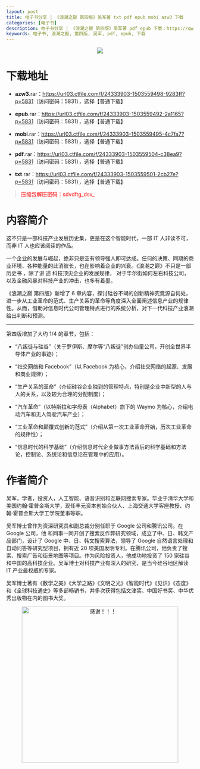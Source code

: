 ```yaml
---
layout: post
title: 电子书分享 | 《浪潮之巅 第四版》吴军著 txt pdf epub mobi azw3 下载
categories: [电子书]
description: 电子书分享 | 《浪潮之巅 第四版》吴军著 pdf epub 下载：https://qweree.cn/index.php/28/
keywords: 电子书, 浪潮之巅, 第四版, 吴军, pdf, epub, 下载
---
```


<div align="center"><img src="https://cdn.jsdelivr.net/gh/isanthree/blog-gallery/pic/lang_chao_zhi_dian_4th.jpg"/></div>

# 下载地址

- **azw3**.rar：<https://url03.ctfile.com/f/24333903-1503559498-9283ff?p=5831>（访问密码：5831），选择【普通下载】

- **epub**.rar：<https://url03.ctfile.com/f/24333903-1503559492-2a1165?p=5831>（访问密码：5831），选择【普通下载】

- **mobi**.rar：<https://url03.ctfile.com/f/24333903-1503559495-4c7fa7?p=5831>（访问密码：5831），选择【普通下载】

- **pdf**.rar：<https://url03.ctfile.com/f/24333903-1503559504-c38ea9?p=5831>（访问密码：5831），选择【普通下载】

- **txt**.rar：<https://url03.ctfile.com/f/24333903-1503559501-2cb27e?p=5831>（访问密码：5831），选择【普通下载】

> <p style="color:red" >压缩包解压密码：sdvdftg_dsv_</p>

# 内容简介

这不只是一部科技产业发展历史集，更是在这个智能时代，一部 IT 人非读不可，而非 IT 人也应该阅读的作品。

一个企业的发展与崛起，绝非只是空有领导强人即可达成。任何的决策、同期的商业环境、各种能量的此消彼长，也在影响着企业的兴衰。《浪潮之巅》不只是一部历史书 ，除了讲 述 科技顶尖企业的发展规律， 对于华尔街如何左右科技公司，以及金融风暴对科技产业的冲击，也多有着墨。

《浪潮之巅 第四版》新增了 6 章内容，探讨硅谷不竭的创新精神究竟源自何处，进一步从工业革命的范式、生产关系的革命等角度深入全面阐述信息产业的规律性。从而，借助对信息时代公司管理特点进行的系统分析，对下一代科技产业浪潮给出判断和预测。

---

第四版增加了大约 1/4 的章节，包括：

- “八叛徒与硅谷”（关于罗伊斯、摩尔等“八叛徒”创办仙童公司，开创全世界半导体产业的事迹）；

- “社交网络和 Facebook”（以 Facebook 为核心，介绍社交网络的起源、发展和商业规律）；

- “生产关系的革命”（介绍硅谷企业独到的管理特点，特别是企业中新型的人与人的关系，以及较为合理的分配制度）；

- “汽车革命”（以特斯拉和字母表（Alphabet）旗下的 Waymo 为核心，介绍电动汽车和无人驾驶汽车产业）；

- “工业革命和颠覆式创新的范式”（介绍从第一次工业革命开始，历次工业革命的规律性）；

- “信息时代的科学基础”（介绍信息时代企业做事方法背后的科学基础和方法论，控制论、系统论和信息论在管理中的应用）。

# 作者简介

吴军，学者，投资人，人工智能、语音识别和互联网搜索专家。毕业于清华大学和美国约翰·霍普金斯大学，现任丰元资本创始合伙人、上海交通大学客座教授、约翰·霍普金斯大学工学院董事等职。

吴军博士曾作为资深研究员和副总裁分别任职于 Google 公司和腾讯公司。在 Google 公司，他 和同事一同开创了搜索反作弊研究领域，成立了中、日、韩文产品部门，设计了 Google 中、日、韩文搜索算法，领导了 Google 自然语言处理和自动问答等研究型项目，拥有近 20 项美国发明专利。在腾讯公司，他负责了搜索、搜索广告和街景地图等项目。作为风险投资人，他成功地投资了 150 家硅谷和中国的高科技企业。吴军博士对科技产业有深入的研究，是当今硅谷地区解读 IT 产业最权威的专家。

吴军博士著有《数学之美》《大学之路》《文明之光》《智能时代》《见识》《态度》和《全球科技通史》等多部畅销书，并多次获得包括文津奖、中国好书奖、中华优秀出版物在内的图书大奖。

<div align="center"><img src="https://pic.imgdb.cn/item/6707df6bd29ded1a8ce37031.gif" alt="感谢！！！" width="420px" height="auto"/></div>
